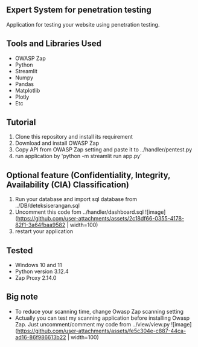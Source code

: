 ## Expert System for penetration testing 
Application for testing your website using penetration testing. 

## Tools and Libraries Used
- OWASP Zap
- Python
- Streamlit
- Numpy
- Pandas
- Matplotlib
- Plotly
- Etc

## Tutorial
1. Clone this repository and install its requirement
2. Download and install OWASP Zap
3. Copy API from OWASP Zap setting and paste it to ../handler/pentest.py
4. run application by 'python -m streamlit run app.py'

## Optional feature (Confidentiality, Integrity, Availability (CIA) Classification)
1. Run your database and import sql database from ../DB/deteksiserangan.sql
2. Uncomment this code fom ../handler/dashboard.sql
   ![image](https://github.com/user-attachments/assets/2c18df66-0355-4178-82f1-3a64fbaa9582 | width=100)
3. restart your application

## Tested
- Windows 10 and 11
- Python version 3.12.4
- Zap Proxy 2.14.0

## Big note
- To reduce your scanning time, change Owasp Zap scanning setting
- Actually you can test my scanning application before installing Owasp Zap. Just uncomment/comment my code from ../view/view.py
  ![image](https://github.com/user-attachments/assets/fe5c304e-c887-44ca-ad16-86f986613b22 | width=100)

